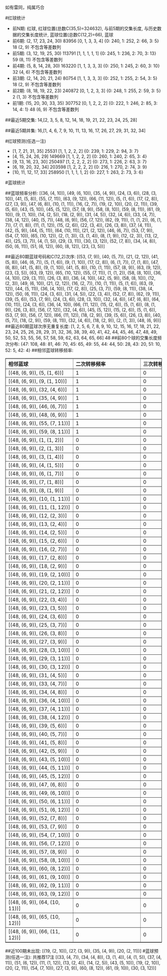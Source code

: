 <!-- 
.. title: 大乐透11016期(2011-02-12)数据分析报告
.. slug: dlott-11016-2011-02-12-report
.. date: 2011-02-13 08:00:00 UTC+08:00
.. tags: Lottery
.. link: 
.. description: 
.. type: text
-->

如有雷同，纯属巧合

<!-- TEASER_END-->

#红球统计

- 前N期: 红球, 红球位置(总数C(35,5)=324632), 与前5期的交集长度, 与历史数据的交集长度统计, 蓝球位置(总数C(12,2)=66), 蓝球
- 前6期: (2, 17, 23, 24, 30) 83956 [0, 1, 3, 3, 4] {0: 240, 1: 252, 2: 66, 3: 5} 18 (2, 9) 不包含等差数列
- 前5期: (3, 12, 19, 25, 30) 113791 [1, 1, 1, 1, 1] {0: 245, 1: 236, 2: 70, 3: 13} 59 (8, 11) 不包含等差数列
- 前4期: (5, 8, 14, 28, 30) 163220 [1, 1, 3, 3, 3] {0: 250, 1: 245, 2: 60, 3: 10} 32 (4, 6) 不包含等差数列
- 前3期: (2, 14, 20, 21, 24) 80754 [1, 1, 3, 3, 3] {0: 252, 1: 255, 2: 54, 3: 5} 18 (2, 9) 不包含等差数列
- 前2期: (8, 18, 19, 22, 23) 240872 [0, 1, 2, 3, 3] {0: 248, 1: 255, 2: 59, 3: 5} 2 (1, 3) 不包含等差数列
- 前1期: (15, 20, 30, 33, 35) 307752 [0, 1, 2, 2, 2] {0: 222, 1: 246, 2: 85, 3: 14, 4: 1} 48 (6, 9) 不包含等差数列

##最近5期交集:
14,[2, 3, 5, 8, 12, 14, 18, 19, 21, 22, 23, 24, 25, 28]

##最近5期并集:
16,[1, 4, 6, 7, 9, 10, 11, 13, 16, 17, 26, 27, 29, 31, 32, 34]

#红球预测(任选一注)

- [1, 7, 21, 31, 35] 25531 [1, 1, 2, 2, 2] {0: 239, 1: 229, 2: 94, 3: 7}
- [4, 15, 24, 26, 29] 149669 [1, 1, 2, 2, 2] {0: 260, 1: 240, 2: 65, 3: 4}
- [9, 13, 16, 23, 30] 250497 [1, 2, 2, 2, 2] {0: 273, 1: 226, 2: 63, 3: 7}
- [6, 19, 20, 32, 34] 203598 [1, 2, 2, 2, 2] {0: 216, 1: 270, 2: 74, 3: 9}
- [10, 11, 12, 17, 33] 258950 [1, 1, 1, 1, 2] {0: 227, 1: 263, 2: 73, 3: 6}

#蓝球统计

##蓝球频率分析:
[(36, (4, 10)), (49, (6, 10)), (35, (4, 9)), (24, (3, 6)), (28, (3, 10)), (41, (5, 8)), (55, (7, 11)), (63, (9, 12)), (66, (11, 12)), (5, (1, 6)), (17, (2, 8)), (27, (3, 9)), (47, (6, 8)), (10, (1, 11)), (16, (2, 7)), (19, (2, 10)), (20, (2, 11)), (39, (5, 6)), (43, (5, 10)), (45, (5, 12)), (57, (8, 9)), (58, (8, 10)), (59, (8, 11)), (61, (9, 10)), (9, (1, 10)), (14, (2, 5)), (18, (2, 9)), (31, (4, 5)), (32, (4, 6)), (33, (4, 7)), (38, (4, 12)), (40, (5, 7)), (48, (6, 9)), (56, (7, 12)), (62, (9, 11)), (1, (1, 2)), (6, (1, 7)), (7, (1, 8)), (11, (1, 12)), (15, (2, 6)), (22, (3, 4)), (26, (3, 8)), (37, (4, 11)), (42, (5, 9)), (44, (5, 11)), (64, (10, 11)), (21, (2, 12)), (46, (6, 7)), (53, (7, 9)), (54, (7, 10)), (65, (10, 12)), (2, (1, 3)), (3, (1, 4)), (8, (1, 9)), (12, (2, 3)), (13, (2, 4)), (25, (3, 7)), (4, (1, 5)), (29, (3, 11)), (30, (3, 12)), (52, (7, 8)), (34, (4, 8)), (50, (6, 11)), (51, (6, 12)), (60, (8, 12)), (23, (3, 5))]

##最近80期蓝球号码和C(12,2)次序:
[(53, (7, 9)), (40, (5, 7)), (21, (2, 12)), (41, (5, 8)), (46, (6, 7)), (5, (1, 6)), (9, (1, 10)), (17, (2, 8)), (6, (1, 7)), (7, (1, 8)), (47, (6, 8)), (41, (5, 8)), (9, (1, 10)), (41, (5, 8)), (10, (1, 11)), (57, (8, 9)), (63, (9, 12)), (23, (3, 5)), (63, (9, 12)), (65, (10, 12)), (55, (7, 11)), (1, (1, 2)), (58, (8, 10)), (36, (4, 10)), (29, (3, 11)), (26, (3, 8)), (36, (4, 10)), (42, (5, 9)), (58, (8, 10)), (12, (2, 3)), (49, (6, 10)), (21, (2, 12)), (16, (2, 7)), (10, (1, 11)), (5, (1, 6)), (63, (9, 12)), (44, (5, 11)), (36, (4, 10)), (17, (2, 8)), (25, (3, 7)), (59, (8, 11)), (38, (4, 12)), (50, (6, 11)), (24, (3, 6)), (31, (4, 5)), (22, (3, 4)), (52, (7, 8)), (62, (9, 11)), (39, (5, 6)), (53, (7, 9)), (24, (3, 6)), (28, (3, 10)), (32, (4, 6)), (47, (6, 8)), (64, (10, 11)), (24, (3, 6)), (36, (4, 10)), (66, (11, 12)), (15, (2, 6)), (5, (1, 6)), (8, (1, 9)), (26, (3, 8)), (56, (7, 12)), (32, (4, 6)), (45, (5, 12)), (15, (2, 6)), (5, (1, 6)), (53, (7, 9)), (56, (7, 12)), (66, (11, 12)), (18, (2, 9)), (39, (5, 6)), (26, (3, 8)), (40, (5, 7)), (18, (2, 9)), (59, (8, 11)), (32, (4, 6)), (18, (2, 9)), (2, (1, 3)), (48, (6, 9))]
##最近80期蓝球次序无重复长度:
[1, 2, 5, 6, 7, 8, 9, 10, 12, 15, 16, 17, 18, 21, 22, 23, 24, 25, 26, 28, 29, 31, 32, 36, 38, 39, 40, 41, 42, 44, 45, 46, 47, 48, 49, 50, 52, 53, 55, 56, 57, 58, 59, 62, 63, 64, 65, 66] 48
##前80个球的交集长度频次分布:
{47: 108, 48: 81, 46: 70, 45: 65, 49: 55, 44: 44, 50: 28, 43: 20, 51: 10, 52: 5, 42: 4}
##相邻蓝球转移频率:
<table border="1" class="table table-striped dataframe">
  <thead>
    <tr style="text-align: left;">
      <th style="min-width: 200px;">相邻蓝球</th>
      <th style="min-width: 200px;">二次转移频率</th>
      <th style="min-width: 200px;">三次转移频率</th>
    </tr>
  </thead>
  <tbody>
    <tr>
      <td>    [(48, (6, 9)), (5, (1, 6))]</td>
      <td> 1</td>
      <td> 0</td>
    </tr>
    <tr>
      <td>   [(48, (6, 9)), (9, (1, 10))]</td>
      <td> 1</td>
      <td> 0</td>
    </tr>
    <tr>
      <td>   [(48, (6, 9)), (32, (4, 6))]</td>
      <td> 1</td>
      <td> 0</td>
    </tr>
    <tr>
      <td>   [(48, (6, 9)), (35, (4, 9))]</td>
      <td> 1</td>
      <td> 0</td>
    </tr>
    <tr>
      <td>   [(48, (6, 9)), (46, (6, 7))]</td>
      <td> 1</td>
      <td> 0</td>
    </tr>
    <tr>
      <td>   [(48, (6, 9)), (48, (6, 9))]</td>
      <td> 1</td>
      <td> 0</td>
    </tr>
    <tr>
      <td>  [(48, (6, 9)), (55, (7, 11))]</td>
      <td> 1</td>
      <td> 0</td>
    </tr>
    <tr>
      <td>  [(48, (6, 9)), (59, (8, 11))]</td>
      <td> 1</td>
      <td> 0</td>
    </tr>
    <tr>
      <td>    [(48, (6, 9)), (1, (1, 2))]</td>
      <td> 0</td>
      <td> 0</td>
    </tr>
    <tr>
      <td>    [(48, (6, 9)), (2, (1, 3))]</td>
      <td> 0</td>
      <td> 0</td>
    </tr>
    <tr>
      <td>    [(48, (6, 9)), (3, (1, 4))]</td>
      <td> 0</td>
      <td> 0</td>
    </tr>
    <tr>
      <td>    [(48, (6, 9)), (4, (1, 5))]</td>
      <td> 0</td>
      <td> 0</td>
    </tr>
    <tr>
      <td>    [(48, (6, 9)), (6, (1, 7))]</td>
      <td> 0</td>
      <td> 0</td>
    </tr>
    <tr>
      <td>    [(48, (6, 9)), (7, (1, 8))]</td>
      <td> 0</td>
      <td> 0</td>
    </tr>
    <tr>
      <td>    [(48, (6, 9)), (8, (1, 9))]</td>
      <td> 0</td>
      <td> 0</td>
    </tr>
    <tr>
      <td>  [(48, (6, 9)), (10, (1, 11))]</td>
      <td> 0</td>
      <td> 0</td>
    </tr>
    <tr>
      <td>  [(48, (6, 9)), (11, (1, 12))]</td>
      <td> 0</td>
      <td> 0</td>
    </tr>
    <tr>
      <td>   [(48, (6, 9)), (12, (2, 3))]</td>
      <td> 0</td>
      <td> 0</td>
    </tr>
    <tr>
      <td>   [(48, (6, 9)), (13, (2, 4))]</td>
      <td> 0</td>
      <td> 0</td>
    </tr>
    <tr>
      <td>   [(48, (6, 9)), (14, (2, 5))]</td>
      <td> 0</td>
      <td> 0</td>
    </tr>
    <tr>
      <td>   [(48, (6, 9)), (15, (2, 6))]</td>
      <td> 0</td>
      <td> 0</td>
    </tr>
    <tr>
      <td>   [(48, (6, 9)), (16, (2, 7))]</td>
      <td> 0</td>
      <td> 0</td>
    </tr>
    <tr>
      <td>   [(48, (6, 9)), (17, (2, 8))]</td>
      <td> 0</td>
      <td> 0</td>
    </tr>
    <tr>
      <td>   [(48, (6, 9)), (18, (2, 9))]</td>
      <td> 0</td>
      <td> 0</td>
    </tr>
    <tr>
      <td>  [(48, (6, 9)), (19, (2, 10))]</td>
      <td> 0</td>
      <td> 0</td>
    </tr>
    <tr>
      <td>  [(48, (6, 9)), (20, (2, 11))]</td>
      <td> 0</td>
      <td> 0</td>
    </tr>
    <tr>
      <td>  [(48, (6, 9)), (21, (2, 12))]</td>
      <td> 0</td>
      <td> 0</td>
    </tr>
    <tr>
      <td>   [(48, (6, 9)), (22, (3, 4))]</td>
      <td> 0</td>
      <td> 0</td>
    </tr>
    <tr>
      <td>   [(48, (6, 9)), (23, (3, 5))]</td>
      <td> 0</td>
      <td> 0</td>
    </tr>
    <tr>
      <td>   [(48, (6, 9)), (24, (3, 6))]</td>
      <td> 0</td>
      <td> 0</td>
    </tr>
    <tr>
      <td>   [(48, (6, 9)), (25, (3, 7))]</td>
      <td> 0</td>
      <td> 0</td>
    </tr>
    <tr>
      <td>   [(48, (6, 9)), (26, (3, 8))]</td>
      <td> 0</td>
      <td> 0</td>
    </tr>
    <tr>
      <td>   [(48, (6, 9)), (27, (3, 9))]</td>
      <td> 0</td>
      <td> 0</td>
    </tr>
    <tr>
      <td>  [(48, (6, 9)), (28, (3, 10))]</td>
      <td> 0</td>
      <td> 0</td>
    </tr>
    <tr>
      <td>  [(48, (6, 9)), (29, (3, 11))]</td>
      <td> 0</td>
      <td> 0</td>
    </tr>
    <tr>
      <td>  [(48, (6, 9)), (30, (3, 12))]</td>
      <td> 0</td>
      <td> 0</td>
    </tr>
    <tr>
      <td>   [(48, (6, 9)), (31, (4, 5))]</td>
      <td> 0</td>
      <td> 0</td>
    </tr>
    <tr>
      <td>   [(48, (6, 9)), (33, (4, 7))]</td>
      <td> 0</td>
      <td> 0</td>
    </tr>
    <tr>
      <td>   [(48, (6, 9)), (34, (4, 8))]</td>
      <td> 0</td>
      <td> 0</td>
    </tr>
    <tr>
      <td>  [(48, (6, 9)), (36, (4, 10))]</td>
      <td> 0</td>
      <td> 0</td>
    </tr>
    <tr>
      <td>  [(48, (6, 9)), (37, (4, 11))]</td>
      <td> 0</td>
      <td> 0</td>
    </tr>
    <tr>
      <td>  [(48, (6, 9)), (38, (4, 12))]</td>
      <td> 0</td>
      <td> 0</td>
    </tr>
    <tr>
      <td>   [(48, (6, 9)), (39, (5, 6))]</td>
      <td> 0</td>
      <td> 0</td>
    </tr>
    <tr>
      <td>   [(48, (6, 9)), (40, (5, 7))]</td>
      <td> 0</td>
      <td> 0</td>
    </tr>
    <tr>
      <td>   [(48, (6, 9)), (41, (5, 8))]</td>
      <td> 0</td>
      <td> 0</td>
    </tr>
    <tr>
      <td>   [(48, (6, 9)), (42, (5, 9))]</td>
      <td> 0</td>
      <td> 0</td>
    </tr>
    <tr>
      <td>  [(48, (6, 9)), (43, (5, 10))]</td>
      <td> 0</td>
      <td> 0</td>
    </tr>
    <tr>
      <td>  [(48, (6, 9)), (44, (5, 11))]</td>
      <td> 0</td>
      <td> 0</td>
    </tr>
    <tr>
      <td>  [(48, (6, 9)), (45, (5, 12))]</td>
      <td> 0</td>
      <td> 0</td>
    </tr>
    <tr>
      <td>   [(48, (6, 9)), (47, (6, 8))]</td>
      <td> 0</td>
      <td> 0</td>
    </tr>
    <tr>
      <td>  [(48, (6, 9)), (49, (6, 10))]</td>
      <td> 0</td>
      <td> 0</td>
    </tr>
    <tr>
      <td>  [(48, (6, 9)), (50, (6, 11))]</td>
      <td> 0</td>
      <td> 0</td>
    </tr>
    <tr>
      <td>  [(48, (6, 9)), (51, (6, 12))]</td>
      <td> 0</td>
      <td> 0</td>
    </tr>
    <tr>
      <td>   [(48, (6, 9)), (52, (7, 8))]</td>
      <td> 0</td>
      <td> 0</td>
    </tr>
    <tr>
      <td>   [(48, (6, 9)), (53, (7, 9))]</td>
      <td> 0</td>
      <td> 0</td>
    </tr>
    <tr>
      <td>  [(48, (6, 9)), (54, (7, 10))]</td>
      <td> 0</td>
      <td> 0</td>
    </tr>
    <tr>
      <td>  [(48, (6, 9)), (56, (7, 12))]</td>
      <td> 0</td>
      <td> 0</td>
    </tr>
    <tr>
      <td>   [(48, (6, 9)), (57, (8, 9))]</td>
      <td> 0</td>
      <td> 0</td>
    </tr>
    <tr>
      <td>  [(48, (6, 9)), (58, (8, 10))]</td>
      <td> 0</td>
      <td> 0</td>
    </tr>
    <tr>
      <td>  [(48, (6, 9)), (60, (8, 12))]</td>
      <td> 0</td>
      <td> 0</td>
    </tr>
    <tr>
      <td>  [(48, (6, 9)), (61, (9, 10))]</td>
      <td> 0</td>
      <td> 0</td>
    </tr>
    <tr>
      <td>  [(48, (6, 9)), (62, (9, 11))]</td>
      <td> 0</td>
      <td> 0</td>
    </tr>
    <tr>
      <td>  [(48, (6, 9)), (63, (9, 12))]</td>
      <td> 0</td>
      <td> 0</td>
    </tr>
    <tr>
      <td> [(48, (6, 9)), (64, (10, 11))]</td>
      <td> 0</td>
      <td> 0</td>
    </tr>
    <tr>
      <td> [(48, (6, 9)), (65, (10, 12))]</td>
      <td> 0</td>
      <td> 0</td>
    </tr>
    <tr>
      <td> [(48, (6, 9)), (66, (11, 12))]</td>
      <td> 0</td>
      <td> 0</td>
    </tr>
  </tbody>
</table>
##近100期未出现:
[(19, (2, 10)), (27, (3, 9)), (35, (4, 9)), (20, (2, 11))]
#蓝球预测(任选一注):
共推荐17注
[(33, (4, 7)), (34, (4, 8)), (3, (1, 4)), (4, (1, 5)), (37, (4, 11)), (51, (6, 12)), (11, (1, 12)), (13, (2, 4)), (14, (2, 5)), (43, (5, 10)), (19, (2, 10)), (20, (2, 11)), (54, (7, 10)), (27, (3, 9)), (60, (8, 12)), (61, (9, 10)), (30, (3, 12))]

